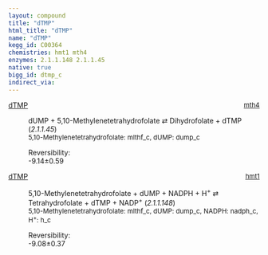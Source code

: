 ```yaml
---
layout: compound
title: "dTMP"
html_title: "dTMP"
name: "dTMP"
kegg_id: C00364
chemistries: hmt1 mth4
enzymes: 2.1.1.148 2.1.1.45
native: true
bigg_id: dtmp_c
indirect_via:
---
```

<dl><dt class='rs-product'><a href='{{ site.url }}{{ site.baseurl }}/compounds/C00364' class='link-dark' data-bs-toggle='tooltip' data-bs-html='true' data-bs-title='KEGG: C00364'>dTMP</a><span style='float: right; max-width: 40%'><a href='{{ site.url }}{{ site.baseurl }}/chemistries/mth4' class='link-dark opacity-50' style='font-size: small; word-wrap: anywhere;'>mth4</a></span></dt><dd><p>dUMP + 5,10-Methylenetetrahydrofolate &#8644; Dihydrofolate + dTMP (<i>2.1.1.45</i>)<br /><span style='font-size: small;'><span data-bs-toggle='tooltip' data-bs-html='true' data-bs-title='KEGG: C00143'>5,10-Methylenetetrahydrofolate</span>: mlthf_c, <span data-bs-toggle='tooltip' data-bs-html='true' data-bs-title='KEGG: C00365'>dUMP</span>: dump_c</span><br /><div class="reversibility_info">Reversibility: <div class="progress" style="flex-direction: row-reverse;"><div class="progress-bar bg-success" role="progressbar" style="width: 91.37%" aria-valuenow="-9.137089926120053" aria-valuemin="0" aria-valuemax="10"></div><div class="progress-bar bg-warning" role="progressbar" style="width: 5.94%" aria-valuenow="-9.137089926120053" aria-valuemin="0" aria-valuemax="10"></div></div><span>-9.14&plusmn;0.59</span><div class="progress"><div class="progress-bar bg-danger" role="progressbar" style="width: 0%" aria-valuenow="-9.137089926120053" aria-valuemin="0" aria-valuemax="10"></div></div></div></p><dl></dl></dd></dl><dl><dt class='rs-product'><a href='{{ site.url }}{{ site.baseurl }}/compounds/C00364' class='link-dark' data-bs-toggle='tooltip' data-bs-html='true' data-bs-title='KEGG: C00364'>dTMP</a><span style='float: right; max-width: 40%'><a href='{{ site.url }}{{ site.baseurl }}/chemistries/hmt1' class='link-dark opacity-50' style='font-size: small; word-wrap: anywhere;'>hmt1</a></span></dt><dd><p>5,10-Methylenetetrahydrofolate + dUMP + NADPH + H<sup>+</sup> &#8644; Tetrahydrofolate + dTMP + NADP<sup>+</sup> (<i>2.1.1.148</i>)<br /><span style='font-size: small;'><span data-bs-toggle='tooltip' data-bs-html='true' data-bs-title='KEGG: C00143'>5,10-Methylenetetrahydrofolate</span>: mlthf_c, <span data-bs-toggle='tooltip' data-bs-html='true' data-bs-title='KEGG: C00365'>dUMP</span>: dump_c, <span data-bs-toggle='tooltip' data-bs-html='true' data-bs-title='KEGG: C00005'>NADPH</span>: nadph_c, <span data-bs-toggle='tooltip' data-bs-html='true' data-bs-title='KEGG: C00080'>H<sup>+</sup></span>: h_c</span><br /><div class="reversibility_info">Reversibility: <div class="progress" style="flex-direction: row-reverse;"><div class="progress-bar bg-success" role="progressbar" style="width: 90.79%" aria-valuenow="-9.078579331760693" aria-valuemin="0" aria-valuemax="10"></div><div class="progress-bar bg-warning" role="progressbar" style="width: 3.67%" aria-valuenow="-9.078579331760693" aria-valuemin="0" aria-valuemax="10"></div></div><span>-9.08&plusmn;0.37</span><div class="progress"><div class="progress-bar bg-danger" role="progressbar" style="width: 0%" aria-valuenow="-9.078579331760693" aria-valuemin="0" aria-valuemax="10"></div></div></div></p><dl></dl></dd></dl>